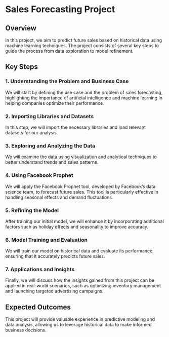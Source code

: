 # Sales Forecasting Project

## Overview
In this project, we aim to predict future sales based on historical data using machine learning techniques. The project consists of several key steps to guide the process from data exploration to model refinement.

## Key Steps

### 1. Understanding the Problem and Business Case
We will start by defining the use case and the problem of sales forecasting, highlighting the importance of artificial intelligence and machine learning in helping companies optimize their performance.

### 2. Importing Libraries and Datasets
In this step, we will import the necessary libraries and load relevant datasets for our analysis.

### 3. Exploring and Analyzing the Data
We will examine the data using visualization and analytical techniques to better understand trends and sales patterns.

### 4. Using Facebook Prophet
We will apply the Facebook Prophet tool, developed by Facebook’s data science team, to forecast future sales. This tool is particularly effective in handling seasonal effects and demand fluctuations.

### 5. Refining the Model
After training our initial model, we will enhance it by incorporating additional factors such as holiday effects and seasonality to improve accuracy.

### 6. Model Training and Evaluation
We will train our model on historical data and evaluate its performance, ensuring that it accurately predicts future sales.

### 7. Applications and Insights
Finally, we will discuss how the insights gained from this project can be applied in real-world scenarios, such as optimizing inventory management and launching targeted advertising campaigns.

## Expected Outcomes
This project will provide valuable experience in predictive modeling and data analysis, allowing us to leverage historical data to make informed business decisions.
